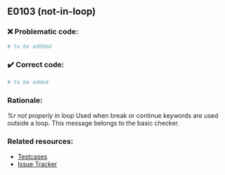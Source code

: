 ## E0103 (not-in-loop)

### :x: Problematic code:

```python
# to be addded
```

### :heavy_check_mark: Correct code:

```python
# to be added
```

### Rationale:

 *%r not properly in loop*
  Used when break or continue keywords are used outside a loop. This message
  belongs to the basic checker.



### Related resources:

- [Testcases](#)
- [Issue Tracker](https://github.com/PyCQA/pylint/issues?q=is%3Aissue+%22not-in-loop%22+OR+%22E0103%22)
